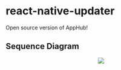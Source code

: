 # react-native-updater
Open source version of AppHub!

## Sequence Diagram
<p align="center">
    <img src ="http://oi60.tinypic.com/atw8jl.jpg" />
</p>
